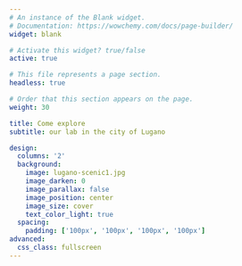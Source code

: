 ```yaml
---
# An instance of the Blank widget.
# Documentation: https://wowchemy.com/docs/page-builder/
widget: blank

# Activate this widget? true/false
active: true

# This file represents a page section.
headless: true

# Order that this section appears on the page.
weight: 30

title: Come explore
subtitle: our lab in the city of Lugano

design:
  columns: '2'
  background:
    image: lugano-scenic1.jpg
    image_darken: 0
    image_parallax: false
    image_position: center
    image_size: cover
    text_color_light: true
  spacing:
    padding: ['100px', '100px', '100px', '100px']
advanced:
  css_class: fullscreen
---
```

